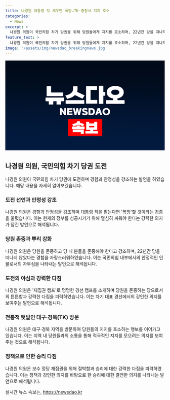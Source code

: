 ```yaml
---
title: 나경원 대통령 각 세우면 폭망…TK·충청서 지지 호소
categories:
  - News
excerpt: >
  나경원 의원이 국민의힘 차기 당권을 위해 당원들에게 지지를 호소하며, 22년간 당을 떠나지 않은 경험과 뿌리를 강조했다. 윤석열 대통령과의 불화설을 염두에 둔 발언으로 해석되며, 당원을 중시하고 재집권을 다짐했다. 또한, 대구·경북(TK) 지역 방문을 통해 당원들의 지지를 얻기 위한 노력을 벌였다. 당원의 지지를 얻어 국민의힘 대표 경선에서 승리하고 보수 정당 재집권을 위해 노력하겠다고 다짐했다.
feature_text: >
  나경원 의원이 국민의힘 차기 당권을 위해 당원들에게 지지를 호소하며, 22년간 당을 떠나지 않은 경험과 뿌리를 강조했다. 윤석열 대통령과의 불화설을 염두에 둔 발언으로 해석되며, 당원을 중시하고 재집권을 다짐했다. 또한, 대구·경북(TK) 지역 방문을 통해 당원들의 지지를 얻기 위한 노력을 벌였다. 당원의 지지를 얻어 국민의힘 대표 경선에서 승리하고 보수 정당 재집권을 위해 노력하겠다고 다짐했다.
image: '/assets/img/newsdao_breakingnews.jpg'
---
```


<p><img src="/assets/img/newsdao_breakingnews.jpg" alt="firstkoreanews 속보" /></p>

<h2 data-ke-size="size26">나경원 의원, 국민의힘 차기 당권 도전</h2>

<p data-ke-size="size16">나경원 의원이 국민의힘 차기 당권에 도전하며 경험과 안정성을 강조하는 발언을 하였습니다. 해당 내용을 자세히 알아보겠습니다.<p>

<h3>도전 선언과 안정성 강조</h3>
<p data-ke-size="size16">나경원 의원은 경험과 안정성을 강조하며 대통령 직을 맡는다면 '폭망'할 것이라는 경종을 울렸습니다. 이는 현재의 정부를 성공시키기 위해 열심히 싸워야 한다는 강력한 의지가 담긴 발언으로 해석됩니다.</p>

<h3>당원 존중과 뿌리 강화</h3>

<p data-ke-size="size16">나경원 의원은 당원을 존중하고 당 내 분들을 존중해야 한다고 강조하며, 22년간 당을 떠나지 않았다는 경험을 자랑스러워하였습니다. 이는 국민의힘 내부에서의 안정적인 인물로서의 자부심을 나타내는 발언으로 해석됩니다.</p>

<h3>도전의 야심과 강력한 다짐</h3>

<p data-ke-size="size16">나경원 의원은 '재집권 캠프'로 명명한 경선 캠프를 소개하며 당원을 존중하는 당으로서의 튼튼함과 강력한 다짐을 피력하였습니다. 이는 차기 대표 경선에서의 강인한 의지를 보여주는 발언으로 해석됩니다.</p>

<h3>전통적 텃밭인 대구·경북(TK) 방문</h3>

<p data-ke-size="size16">나경원 의원은 대구·경북 지역을 방문하여 당원들의 지지를 호소하는 행보를 이어가고 있습니다. 이는 지역 내 당원들과의 소통을 통해 적극적인 지지를 모으려는 의지를 보여주는 것으로 해석됩니다.</p>

<h3>정책으로 인한 승리 다짐</h3>

<p data-ke-size="size16">나경원 의원은 보수 정당 재집권을 위해 절박함과 승리에 대한 강력한 다짐을 피력하였습니다. 이는 정책과 강인한 의지를 바탕으로 한 승리에 대한 결연한 의지를 나타내는 발언으로 해석됩니다.</p>
실시간 뉴스 속보는, <a href="https://newsdao.kr" rel="dofollow">https://newsdao.kr</a>


